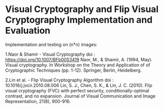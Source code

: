 # Visual Cryptography and Flip Visual Cryptography Implementation and Evaluation

Implementation and testing on (n*n) images:

1.Naor & Shamir - Visual Cryptography
doi : https://doi.org/10.1007/BFb0053419
Naor, M., & Shamir, A. (1994, May). Visual cryptography. In Workshop on the Theory and Application of of Cryptographic Techniques (pp. 1-12). Springer, Berlin, Heidelberg.

2.Lin et al. - Flip Visual Cryptography Algorithm
doi : 10.1016/j.jvcir.2010.08.006
Lin, S. J., Chen, S. K., & Lin, J. C. (2010). Flip visual cryptography (FVC) with perfect security, conditionally-optimal contrast, and no expansion. Journal of Visual Communication and Image Representation, 21(8), 900-916.